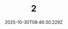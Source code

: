 ---
title: "2"
description: ""
image: "/uploads/photos/1761813990227-2.webp"
thumbnail: "/uploads/photos/1761813990227-2-thumb.webp"
width: 6000
height: 4000
featured: false
date: 2025-10-30T08:46:30.229Z
order: 0
---